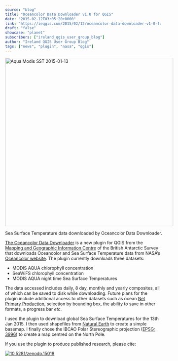 ```yaml
---
source: "blog"
title: "Oceancolor Data Downloader v1.0 for QGIS"
date: "2015-02-12T03:05:20+0000"
link: "https://ieqgis.com/2015/02/12/oceancolor-data-downloader-v1-0-for-qgis/"
draft: "false"
showcase: "planet"
subscribers: ["ireland_qgis_user_group_blog"]
author: "Ireland QGIS User Group Blog"
tags: ["news", "plugin", "nasa", "qgis"]
---
```


<div class="wp-caption alignnone" id="attachment_702" style="width: 555px;"><a href="https://ieqgis.files.wordpress.com/2015/02/aqua-modis-sst-2015-01-13.png"><img alt="Aqua Modis SST 2015-01-13" class="wp-image-702 size-large" height="545" src="https://ieqgis.files.wordpress.com/2015/02/aqua-modis-sst-2015-01-13.png?w=545&#038;h=545" width="545" /></a><p class="wp-caption-text" id="caption-attachment-702">Sea Surface Temperature data downloaded by Oceancolor Data Downloader.</p></div>
<p><span style="color: #f7f9ff; text-decoration: underline;"><a href="https://github.com/antarctica/oceancolor_downloader">The Oceancolor Data Downloader</a></span> is a new plugin for QGIS from the <span style="color: #f7f9ff; text-decoration: underline;"><a href="http://www.antarctica.ac.uk//about_bas/our_organisation/eid/magic.php">Mapping and Geographic Information Centre</a></span> of the British Antarctic Survey that downloads Oceancolor and Sea Surface Temperature data from NASA&#8217;s <span style="color: #f7f9ff; text-decoration: underline;"><a href="http://oceancolor.gsfc.nasa.gov/">Oceancolor website</a></span>. The plugin currently downloads three datasets:</p>
<ul>
<li>MODIS AQUA chlorophyll concentration</li>
<li>SeaWiFS chlorophyll concentration</li>
<li>MODIS AQUA night time Sea Surface Temperatures</li>
</ul>
<p>The data accessed includes daily, 8 day, monthly and yearly composites, all of which can be saved to disk while downloading. Future plans for the plugin include additional access to other datasets such as ocean <span style="color: #f7f9ff; text-decoration: underline;"><a href="http://www.science.oregonstate.edu/ocean.productivity/">Net Primary Production</a></span>, selection by bounding box, the ability to save in other formats, a progress bar <em>etc</em>.</p>
<p>I used the plugin to download global Sea Surface Temperatures for the 13th Jan 2015. I then used shapefiles from <span style="color: #f7f9ff; text-decoration: underline;"><a href="http://www.naturalearthdata.com/">Natural Earth</a></span> to create a simple basemap. I finally chose the IBCAO Polar Stereographic projection (<span style="color: #f7f9ff; text-decoration: underline;"><a href="http://epsg.io/3996">EPSG: 3996</a></span>) to create a map centred on the North Pole.</p>
<p>If you use the plugin to produce published research, please cite:</p>
<p><a href="http://dx.doi.org/10.5281/zenodo.15018"><img alt="10.5281/zenodo.15018" src="https://zenodo.org/badge/doi/10.5281/zenodo.15018.svg" /></a></p>
